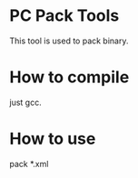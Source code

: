# PC Pack Tools
This tool is used to pack binary.

# How to compile
just gcc.

# How to use
pack *.xml

